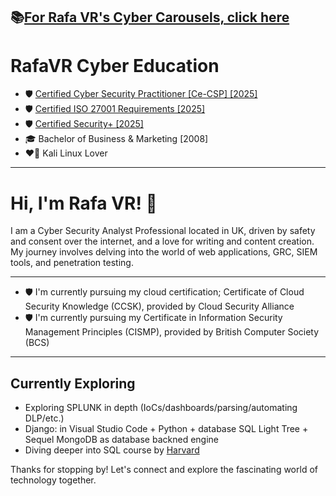 📚[For Rafa VR's Cyber Carousels, click here](https://rafavrport.github.io/skills-github-pages/)
---
# RafaVR Cyber Education
- 🛡️ [Certified Cyber Security Practitioner [Ce-CSP] [2025]](https://capslock.ac/)
- 🛡️ [Certified ISO 27001 Requirements [2025]](https://standardsdevelopment.bsigroup.com/Home/About)
- 🛡️ [Certified Security+ [2025]](https://www.comptia.org/en-us/certifications/security/)
- 🎓 Bachelor of Business & Marketing [2008]
- ❤️‍🔥 Kali Linux Lover
- - - 
# Hi, I'm Rafa VR! 👋

I am a Cyber Security Analyst Professional located in UK, driven by safety and consent over the internet, and a love for writing and content creation. My journey involves delving into the world of web applications, GRC, SIEM tools, and penetration testing.
- - -
- 🛡️ I'm currently pursuing my cloud certification; Certificate of Cloud Security Knowledge (CCSK), provided by Cloud Security Alliance
- 🛡️ I'm currently pursuing my Certificate in Information Security Management Principles (CISMP), provided by British Computer Society (BCS)
- - -

## Currently Exploring

  - Exploring SPLUNK in depth (IoCs/dashboards/parsing/automating DLP/etc.)
  - Django: in Visual Studio Code + Python + database SQL Light Tree + Sequel MongoDB as database backned engine
  - Diving deeper into SQL course by [Harvard](https://learning.edx.org/course/course-v1:HarvardX+CS50SQL+SQL/home)


Thanks for stopping by! Let's connect and explore the fascinating world of technology together.
